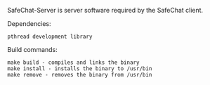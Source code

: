 SafeChat-Server is server software required by the SafeChat client.

Dependencies:

    pthread development library

Build commands:

    make build - compiles and links the binary
    make install - installs the binary to /usr/bin
    make remove - removes the binary from /usr/bin
